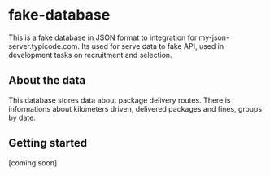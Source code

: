 # fake-database
This is a fake database in JSON format to integration for my-json-server.typicode.com. Its used for serve data to fake API, used in development tasks on recruitment and selection.


## About the data

This database stores data about package delivery routes. There is informations about kilometers driven, delivered packages and fines, groups by date.

## Getting started
[coming soon]
<!-- Send a GET request for https:// -->

<!-- Enjoy! -->